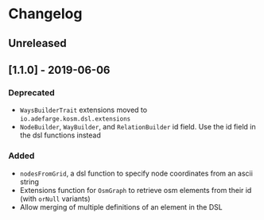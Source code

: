 # Changelog

## Unreleased

## [1.1.0] - 2019-06-06
### Deprecated
- `WaysBuilderTrait` extensions moved to `io.adefarge.kosm.dsl.extensions`
- `NodeBuilder`, `WayBuilder`, and `RelationBuilder` id field.
  Use the id field in the dsl functions instead

### Added
- `nodesFromGrid`, a dsl function to specify node coordinates from an ascii string
- Extensions function for `OsmGraph` to retrieve osm elements from their id (with `orNull` variants)
- Allow merging of multiple definitions of an element in the DSL
